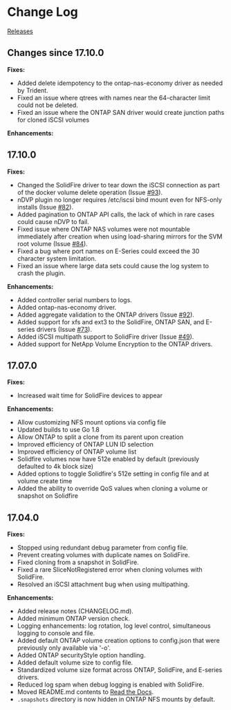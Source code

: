 # Change Log

[Releases](https://github.com/NetApp/netappdvp/releases)

## Changes since 17.10.0

**Fixes:**
- Added delete idempotency to the ontap-nas-economy driver as needed by Trident.
- Fixed an issue where qtrees with names near the 64-character limit could not
  be deleted.
- Fixed an issue where the ONTAP SAN driver would create junction paths for cloned iSCSI volumes

**Enhancements:**


## 17.10.0

**Fixes:**
- Changed the SolidFire driver to tear down the iSCSI connection as part
  of the docker volume delete operation (Issue [#93](https://github.com/NetApp/netappdvp/issues/93)).
- nDVP plugin no longer requires /etc/iscsi bind mount even for NFS-only
  installs (Issue [#82](https://github.com/NetApp/netappdvp/issues/82)).
- Added pagination to ONTAP API calls, the lack of which in rare cases
  could cause nDVP to fail.
- Fixed issue where ONTAP NAS volumes were not mountable immediately
  after creation when using load-sharing mirrors for the SVM root
  volume (Issue [#84](https://github.com/NetApp/netappdvp/issues/84)).
- Fixed a bug where port names on E-Series could exceed the 30 character
  system limitation.
- Fixed an issue where large data sets could cause the log system to
  crash the plugin.

**Enhancements:**
- Added controller serial numbers to logs.
- Added ontap-nas-economy driver.
- Added aggregate validation to the ONTAP drivers
  (Issue [#92](https://github.com/NetApp/netappdvp/issues/92)).
- Added support for xfs and ext3 to the SolidFire, ONTAP SAN, and
  E-series drivers (Issue [#73](https://github.com/NetApp/netappdvp/issues/73)).
- Added iSCSI multipath support to SolidFire driver (Issue [#49](https://github.com/NetApp/netappdvp/issues/49)).
- Added support for NetApp Volume Encryption to the ONTAP drivers.

## 17.07.0

**Fixes:**
- Increased wait time for SolidFire devices to appear

**Enhancements:**

- Allow customizing NFS mount options via config file
- Updated builds to use Go 1.8
- Allow ONTAP to split a clone from its parent upon creation
- Improved efficiency of ONTAP LUN ID selection
- Improved efficiency of ONTAP volume list
- Solidfire volumes now have 512e enabled by default (previously defaulted to 4k block size)
- Added options to toggle Solidfire's 512e setting in config file and at volume create time
- Added the ability to override QoS values when cloning a volume or snapshot on Solidfire

## 17.04.0

**Fixes:**

- Stopped using redundant debug parameter from config file.
- Prevent creating volumes with duplicate names on SolidFire.
- Fixed cloning from a snapshot in SolidFire.
- Fixed a rare SliceNotRegistered error when cloning volumes with SolidFire.
- Resolved an iSCSI attachment bug when using multipathing.

**Enhancements:**

- Added release notes (CHANGELOG.md).
- Added minimum ONTAP version check.
- Logging enhancements: log rotation, log level control, simultaneous logging
to console and file.
- Added default ONTAP volume creation options to config.json that were previously only available via '-o'.
- Added ONTAP securityStyle option handling.
- Added default volume size to config file.
- Standardized volume size format across ONTAP, SolidFire, and E-series drivers.
- Reduced log spam when debug logging is enabled with SolidFire.
- Moved README.md contents to [Read the Docs](http://netappdvp.readthedocs.io/en/latest/).
- `.snapshots` directory is now hidden in ONTAP NFS mounts by default.
